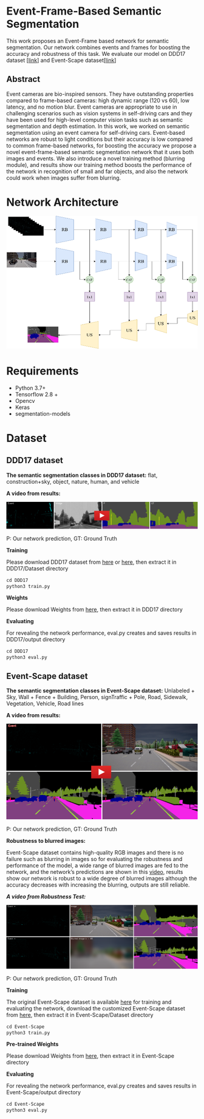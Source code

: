 # Event-Frame-Based Semantic Segmentation

This work proposes an Event-Frame based network for semantic segmentation. Our network combines events and frames for boosting the accuracy and robustness of this task. We evaluate our model on DDD17 dataset [[link](https://github.com/Shathe/Ev-SegNet#readme)] and Event-Scape dataset[[link](https://rpg.ifi.uzh.ch/RAMNet.html)] 

## Abstract 
Event cameras are bio-inspired sensors. They have outstanding properties compared to frame-based cameras: high dynamic range (120 vs 60), low latency, and no motion blur. Event cameras are appropriate to use in challenging scenarios such as vision systems in self-driving cars and they have been used for high-level computer vision tasks such as semantic segmentation and depth estimation. In this work, we worked on semantic segmentation using an event camera for self-driving cars. Event-based networks are robust to light conditions but their accuracy is low compared to common frame-based networks, for boosting the accuracy we propose a novel event-frame-based semantic segmentation network that it uses both images and events. We also introduce a novel training method (blurring module), and results show our training method boosts the performance of the network in recognition of small and far objects, and also the network could work when images suffer from blurring.

# Network Architecture

<img src="pic/EFM.png" width="550" height="350">

# Requirements
* Python 3.7+
* Tensorflow 2.8 + 
* Opencv
* Keras
* segmentation-models


# Dataset

## DDD17 dataset

**The semantic segmentation classes in DDD17 dataset:** flat, construction+sky, object,  nature,  human, and vehicle

**A video from results:**

[![Watch the video](pic/rec1487417411_export_3798.png)](https://youtu.be/o8nz3FxwzZg)

P: Our network prediction, GT: Ground Truth

**Training**

Please download DDD17 dataset from [here](https://github.com/Shathe/Ev-SegNet) or [here](https://drive.google.com/file/d/1XEUfhho-2g8NH3AYT49zBhDjybHOWAkF/view?usp=sharing), then extract it in DDD17/Dataset directory
```
cd DDD17
python3 train.py
```

**Weights**

Please download Weights from [here](https://drive.google.com/file/d/1R5rA_I4qJEtYdceoXNtHLxYVburyJequ/view?usp=sharing), then extract it in DDD17 directory

**Evaluating**

For revealing the network performance, eval.py creates and saves results in DDD17/output directory
```
cd DDD17
python3 eval.py
```




## Event-Scape dataset

**The semantic segmentation classes in Event-Scape dataset:** ‫‪Unlabeled‬‬‫‪ +‬‬ ‫‪Sky,‬‬ ‫‪Wall‬‬‫‪ +‬‬ ‫‪Fence‬‬ ‫‪+‬‬ ‫‪Building‬‬, Person‬‬, sign‬‬‫‪Traffic‬‬ ‫‪+‬‬ ‫‪Pole‬‬, ‫‪Road‬‬, ‫‪Sidewalk‬‬, Vegetation‬‬, Vehicle‬‬, Road lines

**A video from results:**

[![Watch the video](pic/05_001_0001_image.png)](https://youtu.be/K6tkeT32Yi8)

P: Our network prediction, GT: Ground Truth


**Robustness to blurred images:**

Event-Scape dataset contains high-quality RGB images and there is no failure such as blurring in images so for evaluating the robustness and performance of the model, a wide range of blurred images are fed to the network, and the network’s predictions are shown in this [video](https://www.youtube.com/watch?v=EUNrJiVePPE), results show our network is robust to a wide degree of blurred images although the accuracy decreases with increasing the blurring, outputs are still reliable.

***A video from Robustness Test:***

[![Watch the video](pic/Robustness_Test.png)](https://www.youtube.com/watch?v=EUNrJiVePPE)

P: Our network prediction, GT: Ground Truth


**Training**

The original Event-Scape dataset is available [here](https://github.com/Shathe/Ev-SegNet) for training and evaluating the network, download the customized Event-Scape dataset from [here](https://drive.google.com/file/d/1XEUfhho-2g8NH3AYT49zBhDjybHOWAkF/view?usp=sharing), then extract it in Event-Scape/Dataset directory
```
cd Event-Scape
python3 train.py
```

**Pre-trained Weights**

Please download Weights from [here](https://drive.google.com/file/d/1-6aRcp5pL3yOHGxm7OCiJWBE3Z9vLbnu/view?usp=sharing), then extract it in Event-Scape directory

**Evaluating**

For revealing the network performance, eval.py creates and saves results in Event-Scape/output directory
```
cd Event-Scape
python3 eval.py
```





